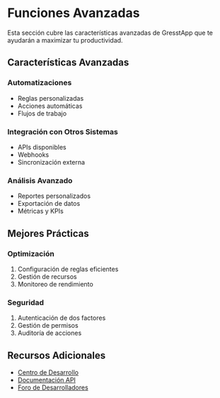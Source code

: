 # Funciones Avanzadas

Esta sección cubre las características avanzadas de GresstApp que te ayudarán a maximizar tu productividad.

## Características Avanzadas

### Automatizaciones
- Reglas personalizadas
- Acciones automáticas
- Flujos de trabajo

### Integración con Otros Sistemas
- APIs disponibles
- Webhooks
- Sincronización externa

### Análisis Avanzado
- Reportes personalizados
- Exportación de datos
- Métricas y KPIs

## Mejores Prácticas

### Optimización
1. Configuración de reglas eficientes
2. Gestión de recursos
3. Monitoreo de rendimiento

### Seguridad
1. Autenticación de dos factores
2. Gestión de permisos
3. Auditoría de acciones

## Recursos Adicionales
- [Centro de Desarrollo](https://gresst.com/dev)
- [Documentación API](https://gresst.com/api)
- [Foro de Desarrolladores](https://gresst.com/forum) 